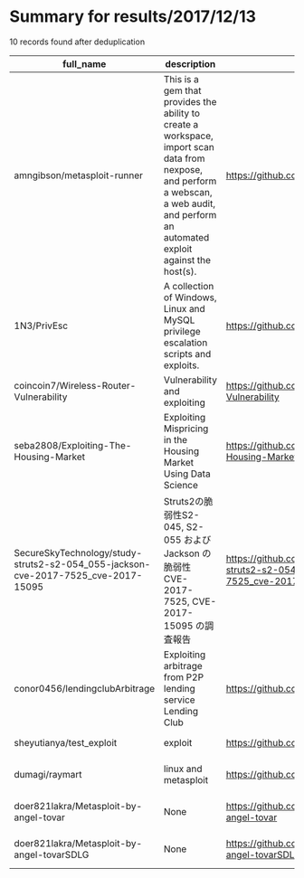 
# Summary for results/2017/12/13
    
10 records found after deduplication

| full_name | description | html_url | matched_list | matched_count | pushed_at | size | stargazers_count | language | forks_count | vul_ids |
|-----------------------------------------------------------------------------------|-----------------------------------------------------------------------------------------------------------------------------------------------------------------------------------------|------------------------------------------------------------------------------------------------------|---------------------------------------------|-----------------|---------------------------|--------|--------------------|------------------|---------------|-------------------------------------|
| amngibson/metasploit-runner | This is a gem that provides the ability to create a workspace, import scan data from nexpose, and perform a webscan, a web audit, and perform an automated exploit against the host(s). | https://github.com/amngibson/metasploit-runner | ['exploit', 'metasploit module OR payload'] | 2 | 2017-12-13 01:20:33+00:00 | 98 | 10 | Ruby | 4 | [] |
| 1N3/PrivEsc | A collection of Windows, Linux and MySQL privilege escalation scripts and exploits. | https://github.com/1N3/PrivEsc | ['exploit'] | 1 | 2017-12-13 20:09:28+00:00 | 18360 | 803 | C | 315 | [] |
| coincoin7/Wireless-Router-Vulnerability | Vulnerability and exploiting | https://github.com/coincoin7/Wireless-Router-Vulnerability | ['exploit'] | 1 | 2017-12-13 03:32:54+00:00 | 91 | 71 | JavaScript | 24 | [] |
| seba2808/Exploiting-The-Housing-Market | Exploiting Mispricing in the Housing Market Using Data Science | https://github.com/seba2808/Exploiting-The-Housing-Market | ['exploit'] | 1 | 2017-12-13 18:27:31+00:00 | 35981 | 0 | Jupyter Notebook | 0 | [] |
| SecureSkyTechnology/study-struts2-s2-054_055-jackson-cve-2017-7525_cve-2017-15095 | Struts2の脆弱性S2-045, S2-055 および Jackson の脆弱性 CVE-2017-7525, CVE-2017-15095 の調査報告 | https://github.com/SecureSkyTechnology/study-struts2-s2-054_055-jackson-cve-2017-7525_cve-2017-15095 | ['cve-2'] | 1 | 2017-12-13 03:34:56+00:00 | 419 | 108 | Java | 27 | ['CVE-2017-15095', 'CVE-2017-7525'] |
| conor0456/lendingclubArbitrage | Exploiting arbitrage from P2P lending service Lending Club | https://github.com/conor0456/lendingclubArbitrage | ['exploit'] | 1 | 2017-12-13 01:26:05+00:00 | 0 | 0 | | 0 | [] |
| sheyutianya/test_exploit | exploit | https://github.com/sheyutianya/test_exploit | ['exploit'] | 1 | 2017-12-13 02:45:38+00:00 | 5 | 0 | | 0 | [] |
| dumagi/raymart | linux and metasploit | https://github.com/dumagi/raymart | ['metasploit module OR payload'] | 1 | 2017-12-13 13:48:24+00:00 | 14 | 0 | | 0 | [] |
| doer821lakra/Metasploit-by-angel-tovar | None | https://github.com/doer821lakra/Metasploit-by-angel-tovar | ['metasploit module OR payload'] | 1 | 2017-12-13 20:58:25+00:00 | 0 | 0 | | 0 | [] |
| doer821lakra/Metasploit-by-angel-tovarSDLG | None | https://github.com/doer821lakra/Metasploit-by-angel-tovarSDLG | ['metasploit module OR payload'] | 1 | 2017-12-13 21:01:33+00:00 | 0 | 0 | | 0 | [] |
